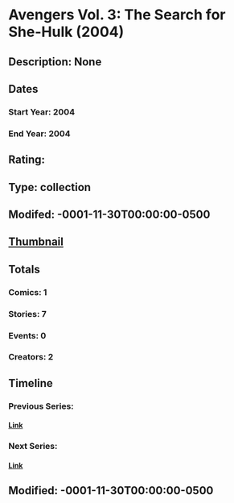 # Avengers Vol. 3: The Search for She-Hulk (2004)
## Description: None
## Dates
### Start Year: 2004
### End Year: 2004
## Rating: 
## Type: collection
## Modifed: -0001-11-30T00:00:00-0500
## [Thumbnail](http://i.annihil.us/u/prod/marvel/i/mg/6/50/4bc6a27d51908.jpg)
## Totals
### Comics: 1
### Stories: 7
### Events: 0
### Creators: 2
## Timeline
### Previous Series: 
#### [Link]()
### Next Series: 
#### [Link]()
## Modified: -0001-11-30T00:00:00-0500